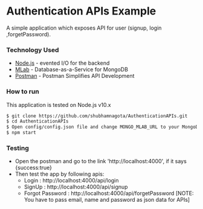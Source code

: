# Authentication APIs Example

A simple application which exposes API for user (signup, login ,forgetPassword).

### Technology Used
* [Node.js](https://nodejs.org/) - evented I/O for the backend
* [MLab](https://mlab.com/)  - Database-as-a-Service for MongoDB
* [Postman](https://www.getpostman.com/) - Postman Simplifies API Development

### How to run
This application is tested on Node.js v10.x
```sh
$ git clone https://github.com/shubhamnagota/AuthenticationAPIs.git
$ cd AuthenticationAPIs
$ Open config/config.json file and change MONGO_MLAB_URL to your MongoDB URL.
$ npm start
```

### Testing
 - Open the postman and go to the link 'http://localhost:4000', if it says {success:true}
 - Then test the app by following apis:
    - Login : http://localhost:4000/api/login
    - SignUp : http://localhost:4000/api/signup 
    - Forgot Password : http://localhost:4000/api/forgetPassword
    [NOTE: You have to pass email, name and password as json data for APIs]